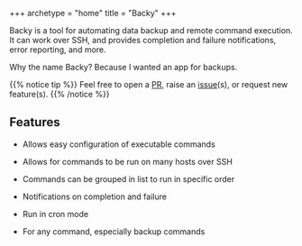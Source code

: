 +++
archetype = "home"
title = "Backy"
+++

Backy is a tool for automating data backup and remote command execution. It can work over SSH, and provides completion and failure notifications, error reporting, and more.

Why the name Backy? Because I wanted an app for backups.

{{% notice tip %}}
Feel free to open a [PR](https://git.andrewnw.xyz/CyberShell/backy/pulls), raise an [issue](https://git.andrewnw.xyz/CyberShell/backy/issues "Open a Gitea Issue")(s), or request new feature(s).
{{% /notice %}}

## Features

- Allows easy configuration of executable commands

- Allows for commands to be run on many hosts over SSH

- Commands can be grouped in list to run in specific order

- Notifications on completion and failure

- Run in cron mode

- For any command, especially backup commands
